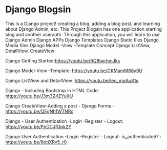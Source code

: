 # Django Blogsin
This is a Django project! creating a blog, adding a blog post, and learning about Django Admin, etc.
This Project Blogsin has one application starting blog and another userauth.
Through this application, you will learn to use
Django Admin
Django APPs
Django Templates
Django Static files
Django Media files
Django Model -View -Template Concept
Django ListView, DetailView, CreateView

Django Getting Started:https://youtu.be/RQ8IwrhmJks

Django Model-View -Template: https://youtu.be/CKMamM88y9U

Django ListView and DetailView: https://youtu.be/Ieo_mqAu81s

Django - Including Bootstrap in HTML Code: https://youtu.be/J3m3Z4ZYuXU

Django CreateView-Adding a post - Django Forms -https://youtu.be/QEgNh1WTNRc

Django - User Authentication -Login -Register - Logout: https://youtu.be/PnDCJfGpk2Y

Django User Authentication -Login -Register - Logout- is_authenticated? : https://youtu.be/8otjXRv5_r0

